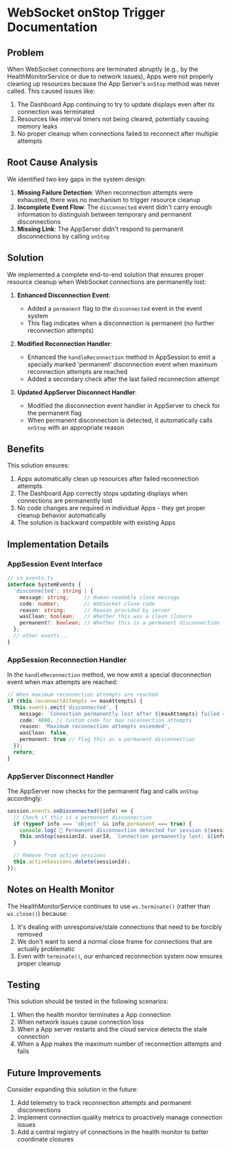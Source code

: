 # WebSocket onStop Trigger Documentation

## Problem

When WebSocket connections are terminated abruptly (e.g., by the HealthMonitorService or due to network issues), Apps were not properly cleaning up resources because the App Server's `onStop` method was never called. This caused issues like:

1. The Dashboard App continuing to try to update displays even after its connection was terminated
2. Resources like interval timers not being cleared, potentially causing memory leaks
3. No proper cleanup when connections failed to reconnect after multiple attempts

## Root Cause Analysis

We identified two key gaps in the system design:

1. **Missing Failure Detection**: When reconnection attempts were exhausted, there was no mechanism to trigger resource cleanup
2. **Incomplete Event Flow**: The `disconnected` event didn't carry enough information to distinguish between temporary and permanent disconnections
3. **Missing Link**: The AppServer didn't respond to permanent disconnections by calling `onStop`

## Solution

We implemented a complete end-to-end solution that ensures proper resource cleanup when WebSocket connections are permanently lost:

1. **Enhanced Disconnection Event**:
   - Added a `permanent` flag to the `disconnected` event in the event system
   - This flag indicates when a disconnection is permanent (no further reconnection attempts)

2. **Modified Reconnection Handler**:
   - Enhanced the `handleReconnection` method in AppSession to emit a specially marked 'permanent' disconnection event when maximum reconnection attempts are reached
   - Added a secondary check after the last failed reconnection attempt

3. **Updated AppServer Disconnect Handler**:
   - Modified the disconnection event handler in AppServer to check for the permanent flag
   - When permanent disconnection is detected, it automatically calls `onStop` with an appropriate reason

## Benefits

This solution ensures:

1. Apps automatically clean up resources after failed reconnection attempts
2. The Dashboard App correctly stops updating displays when connections are permanently lost
3. No code changes are required in individual Apps - they get proper cleanup behavior automatically
4. The solution is backward compatible with existing Apps

## Implementation Details

### AppSession Event Interface

```typescript
// in events.ts
interface SystemEvents {
  'disconnected': string | {
    message: string;     // Human-readable close message
    code: number;        // WebSocket close code
    reason: string;      // Reason provided by server
    wasClean: boolean;   // Whether this was a clean closure
    permanent?: boolean; // Whether this is a permanent disconnection
  };
  // other events...
}
```

### AppSession Reconnection Handler

In the `handleReconnection` method, we now emit a special disconnection event when max attempts are reached:

```typescript
// When maximum reconnection attempts are reached
if (this.reconnectAttempts >= maxAttempts) {
  this.events.emit('disconnected', {
    message: `Connection permanently lost after ${maxAttempts} failed reconnection attempts`,
    code: 4000, // Custom code for max reconnection attempts
    reason: 'Maximum reconnection attempts exceeded',
    wasClean: false,
    permanent: true // Flag this as a permanent disconnection
  });
  return;
}
```

### AppServer Disconnect Handler

The AppServer now checks for the permanent flag and calls `onStop` accordingly:

```typescript
session.events.onDisconnected((info) => {
  // Check if this is a permanent disconnection
  if (typeof info === 'object' && info.permanent === true) {
    console.log(`🛑 Permanent disconnection detected for session ${sessionId}, calling onStop`);
    this.onStop(sessionId, userId, `Connection permanently lost: ${info.reason}`);
  }

  // Remove from active sessions
  this.activeSessions.delete(sessionId);
});
```

## Notes on Health Monitor

The HealthMonitorService continues to use `ws.terminate()` (rather than `ws.close()`) because:

1. It's dealing with unresponsive/stale connections that need to be forcibly removed
2. We don't want to send a normal close frame for connections that are actually problematic
3. Even with `terminate()`, our enhanced reconnection system now ensures proper cleanup

## Testing

This solution should be tested in the following scenarios:

1. When the health monitor terminates a App connection
2. When network issues cause connection loss
3. When a App server restarts and the cloud service detects the stale connection
4. When a App makes the maximum number of reconnection attempts and fails

## Future Improvements

Consider expanding this solution in the future:

1. Add telemetry to track reconnection attempts and permanent disconnections
2. Implement connection quality metrics to proactively manage connection issues
3. Add a central registry of connections in the health monitor to better coordinate closures